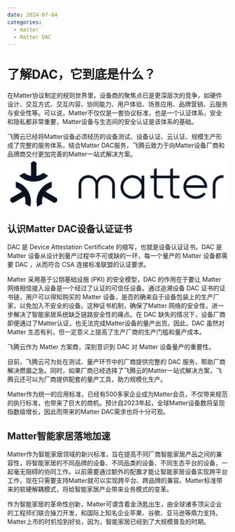 ```yaml
---
date: 2024-07-04
categories:
  - matter
  - Matter DAC
---
```


# 了解DAC，它到底是什么？


在Matter协议制定的规则世界里，设备商的聚焦点已是更深层次的竞争，如硬件设计、交互方式、交互内容、协同能力、用户体验、场景应用、品牌营销、云服务与安全性等。可以说，Matter不仅仅是一套协议标准，也是一个认证体系，安全和隐私都非常重要，Matter设备与生态间的安全认证是该体系的基础。
<!-- more -->
飞腾云已经将Matter设备必须经历的设备测试、设备认证、云认证、规模生产形成了完整的服务体系，结合Matter DAC服务，飞腾云致力于向Matter设备厂商和品牌商交付更加完善的Matter一站式解决方案。
![](../../assets/images/pageimg/matter.jpg)

## 认识Matter DAC设备认证证书

DAC 是 Device Attestation Certificate 的缩写，也就是设备认证证书。DAC 是 Matter 设备从设计到量产过程中不可或缺的一环，每一个量产的 Matter 设备都需要 DAC ，从而符合 CSA 连接标准联盟的认证要求。

Matter 采用基于公钥基础设施 (PKI) 的安全模型，DAC 的作用在于要让 Matter 网络相信接入设备是一个经过了认证的可信任设备。通过追溯设备 DAC 证书的证书链，用户可以得知购买的 Matter 设备，是否的确来自于设备包装上的生产厂家，以免加入不安全的设备。这种证书机制，确保了Matter 网络的安全性，进一步解决了智能家居系统缺乏链路安全性的痛点。在 DAC 缺失的情况下，设备厂商即便通过了Matter认证，也无法完成Matter设备的量产出货。因此，DAC 虽然对 Matter 生态有利，但一定意义上提高了生产厂商的生产门槛和量产成本。

飞腾云作为 Matter 方案商，深刻意识到 DAC 对 Matter 设备量产的重要性。

目前，飞腾云可为处在测试、量产环节中的厂商提供完整的 DAC 服务，帮助厂商解决燃眉之急。同时，如果厂商已经选择了飞腾云的Matter一站式解决方案，飞腾云还可以为厂商提供配套的量产工具，助力规模化生产。

Matter作为统一的应用标准，已经有500多家企业成为Matter会员，不仅带来规范的执行标准，也带来了巨大的商机。预计自2023年起，全球Matter设备数将呈现指数级增长，因此而带来的Matter DAC需求也将十分可观。

## Matter智能家居落地加速

Matter作为智能家居领域的新兴标准，旨在提高不同厂商智能家居产品之间的兼容性，将智能家居的不同品牌的设备、不同品类的设备、不同生态平台的设备，一起毫无阻碍的协同工作。以前需要通过额外的配置才能让智能家居设备实现跨平台工作，现在只需要支持Matter就可以实现跨平台、跨品牌的兼容。Matter标准带来的软硬解耦模式，将给智能家居产业带来业务模式的变革。

作为智能家居的革命性创新，Matter可谓含着金汤匙出生，由全球诸多顶尖企业的工程师们联合操刀开发，和国际上知名企业苹果、谷歌、亚马逊等鼎力支持。Matter上市的时机恰到好处，因为，智能家居已经到了大规模普及的时期。